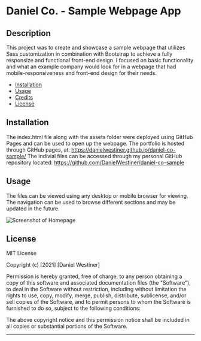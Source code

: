 # Daniel Co. - Sample Webpage App

## Description

This project was to create and showcase a sample webpage that utilizes Sass customization in combination with Bootstrap to achieve a fully responsize and functional front-end design. I focused on basic functionality and what an example company would look for in a webpage that had mobile-responsiveness and front-end design for their needs.

- [Installation](#installation)
- [Usage](#usage)
- [Credits](#credits)
- [License](#license)

## Installation

The index.html file along with the assets folder were deployed using GitHub Pages and can be used to open up the webpage. The portfolio is hosted through GitHub pages, at: https://danielwestiner.github.io/daniel-co-sample/ The indivial files can be accessed through my personal GitHub repository located: https://github.com/DanielWestiner/daniel-co-sample

## Usage

The files can be viewed using any desktop or mobile browser for viewing.
The navigation can be used to browse different sections and may be updated in the future.

![Screenshot of Homepage](images/screenshot-daniel-co.png)

## License

MIT License

Copyright (c) [2021] [Daniel Westiner]

Permission is hereby granted, free of charge, to any person obtaining a copy
of this software and associated documentation files (the "Software"), to deal
in the Software without restriction, including without limitation the rights
to use, copy, modify, merge, publish, distribute, sublicense, and/or sell
copies of the Software, and to permit persons to whom the Software is
furnished to do so, subject to the following conditions:

The above copyright notice and this permission notice shall be included in all
copies or substantial portions of the Software.

---